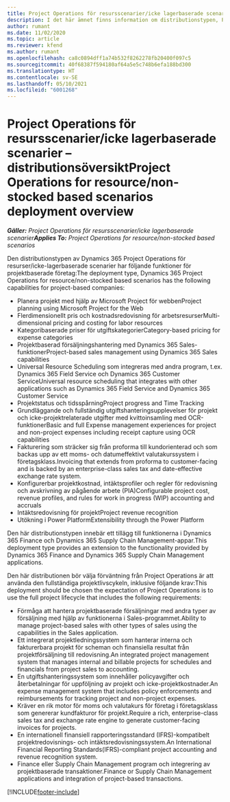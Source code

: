 ```yaml
---
title: Project Operations för resursscenarier/icke lagerbaserade scenarier – distributionsöversikt
description: I det här ämnet finns information om distributionstypen, Project Operations för resurser/icke-lagerbaserade scenarier.
author: rumant
ms.date: 11/02/2020
ms.topic: article
ms.reviewer: kfend
ms.author: rumant
ms.openlocfilehash: ca8c0894dff1a74b532f8262278fb20400f097c5
ms.sourcegitcommit: 40f68387f594180af64a5e5c748b6efa188bd300
ms.translationtype: HT
ms.contentlocale: sv-SE
ms.lasthandoff: 05/10/2021
ms.locfileid: "6001268"
---
```

# <a name="project-operations-for-resourcenon-stocked-based-scenarios-deployment-overview"></a><span data-ttu-id="72957-103">Project Operations för resursscenarier/icke lagerbaserade scenarier – distributionsöversikt</span><span class="sxs-lookup"><span data-stu-id="72957-103">Project Operations for resource/non-stocked based scenarios deployment overview</span></span>

<span data-ttu-id="72957-104">_**Gäller:** Project Operations för resursscenarier/icke lagerbaserade scenarier_</span><span class="sxs-lookup"><span data-stu-id="72957-104">_**Applies To:** Project Operations for resource/non-stocked based scenarios_</span></span>

<span data-ttu-id="72957-105">Den distributionstypen av Dynamics 365 Project Operations för resurser/icke-lagerbaserade scenarier har följande funktioner för projektbaserade företag:</span><span class="sxs-lookup"><span data-stu-id="72957-105">The deployment type, Dynamics 365 Project Operations for resource/non-stocked based scenarios has the following capabilities for project-based companies:</span></span>

- <span data-ttu-id="72957-106">Planera projekt med hjälp av Microsoft Project för webben</span><span class="sxs-lookup"><span data-stu-id="72957-106">Project planning using Microsoft Project for the Web</span></span>
- <span data-ttu-id="72957-107">Flerdimensionellt pris och kostnadsredovisning för arbetsresurser</span><span class="sxs-lookup"><span data-stu-id="72957-107">Multi-dimensional pricing and costing for labor resources</span></span>
- <span data-ttu-id="72957-108">Kategoribaserade priser för utgiftskategorier</span><span class="sxs-lookup"><span data-stu-id="72957-108">Category-based pricing for expense categories</span></span>
- <span data-ttu-id="72957-109">Projektbaserad försäljningshantering med Dynamics 365 Sales-funktioner</span><span class="sxs-lookup"><span data-stu-id="72957-109">Project-based sales management using Dynamics 365 Sales capabilities</span></span>
- <span data-ttu-id="72957-110">Universal Resource Scheduling som integreras med andra program, t.ex. Dynamics 365 Field Service och Dynamics 365 Customer Service</span><span class="sxs-lookup"><span data-stu-id="72957-110">Universal resource scheduling that integrates with other applications such as Dynamics 365 Field Service and Dynamics 365 Customer Service</span></span>
- <span data-ttu-id="72957-111">Projektstatus och tidsspårning</span><span class="sxs-lookup"><span data-stu-id="72957-111">Project progress and Time Tracking</span></span>
- <span data-ttu-id="72957-112">Grundläggande och fullständig utgiftshanteringsupplevelser för projekt och icke-projektrelaterade utgifter med kvittoinsamling med OCR-funktioner</span><span class="sxs-lookup"><span data-stu-id="72957-112">Basic and full Expense management experiences for project and non-project expenses including receipt capture using OCR capabilities</span></span>
- <span data-ttu-id="72957-113">Fakturering som sträcker sig från proforma till kundorienterad och som backas upp av ett moms- och datumeffektivt valutakurssystem i företagsklass.</span><span class="sxs-lookup"><span data-stu-id="72957-113">Invoicing that extends from proforma to customer-facing and is backed by an enterprise-class sales tax and date-effective exchange rate system.</span></span>
- <span data-ttu-id="72957-114">Konfigurerbar projektkostnad, intäktsprofiler och regler för redovisning och avskrivning av pågående arbete (PIA)</span><span class="sxs-lookup"><span data-stu-id="72957-114">Configurable project cost, revenue profiles, and rules for work in progress (WIP) accounting and accruals</span></span>
- <span data-ttu-id="72957-115">Intäktsredovisning för projekt</span><span class="sxs-lookup"><span data-stu-id="72957-115">Project revenue recognition</span></span>
- <span data-ttu-id="72957-116">Utökning i Power Platform</span><span class="sxs-lookup"><span data-stu-id="72957-116">Extensibility through the Power Platform</span></span>

<span data-ttu-id="72957-117">Den här distributionstypen innebär ett tillägg till funktionerna i Dynamics 365 Finance och Dynamics 365 Supply Chain Management-appar.</span><span class="sxs-lookup"><span data-stu-id="72957-117">This deployment type provides an extension to the functionality provided by Dynamics 365 Finance and Dynamics 365 Supply Chain Management applications.</span></span>

<span data-ttu-id="72957-118">Den här distributionen bör välja förväntning från Project Operations är att använda den fullständiga projektlivscykeln, inklusive följande krav:</span><span class="sxs-lookup"><span data-stu-id="72957-118">This deployment should be chosen the expectation of Project Operations is to use the full project lifecycle that includes the following requirements:</span></span>

- <span data-ttu-id="72957-119">Förmåga att hantera projektbaserade försäljningar med andra typer av försäljning med hjälp av funktionerna i Sales-programmet.</span><span class="sxs-lookup"><span data-stu-id="72957-119">Ability to manage project-based sales with other types of sales using the capabilities in the Sales application.</span></span>
- <span data-ttu-id="72957-120">Ett integrerat projektledningssystem som hanterar interna och fakturerbara projekt för scheman och finansiella resultat från projektförsäljning till redovisning.</span><span class="sxs-lookup"><span data-stu-id="72957-120">An integrated project management system that manages internal and billable projects for schedules and financials from project sales to accounting.</span></span>
- <span data-ttu-id="72957-121">En utgiftshanteringssystem som innehåller policyavgifter och återbetalningar för uppföljning av projekt och icke-projektkostnader.</span><span class="sxs-lookup"><span data-stu-id="72957-121">An expense management system that includes policy enforcements and reimbursements for tracking project and non-project expenses.</span></span>
- <span data-ttu-id="72957-122">Kräver en rik motor för moms och valutakurs för företag i företagsklass som genererar kundfakturor för projekt.</span><span class="sxs-lookup"><span data-stu-id="72957-122">Require a rich, enterprise-class sales tax and exchange rate engine to generate customer-facing invoices for projects.</span></span>
- <span data-ttu-id="72957-123">En internationell finansiell rapporteringsstandard (IFRS)-kompatibelt projektredovisnings- och intäktsredovisningssystem.</span><span class="sxs-lookup"><span data-stu-id="72957-123">An International Financial Reporting Standards(IFRS)-compliant project accounting and revenue recognition system.</span></span>
- <span data-ttu-id="72957-124">Finance eller Supply Chain Management program och integrering av projektbaserade transaktioner.</span><span class="sxs-lookup"><span data-stu-id="72957-124">Finance or Supply Chain Management applications and integration of project-based transactions.</span></span>


[!INCLUDE[footer-include](../includes/footer-banner.md)]